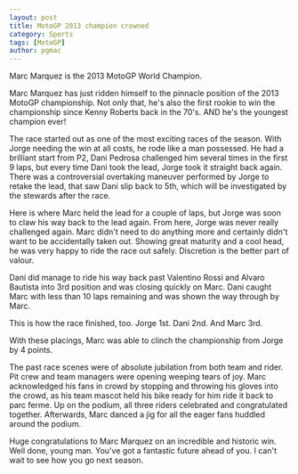 ```yaml
---
layout: post
title: MotoGP 2013 champion crowned
category: Sports
tags: [MotoGP]
author: pgmac
---
```

Marc Marquez is the 2013 MotoGP World Champion.

Marc Marquez has just ridden himself to the pinnacle position of the 2013 MotoGP championship. Not only that, he's also the first rookie to win the championship since Kenny Roberts back in the 70's. AND he's the youngest champion ever!

The race started out as one of the most exciting races of the season. With Jorge needing the win at all costs, he rode like a man possessed. He had a brilliant start from P2, Dani Pedrosa challenged him several times in the first 9 laps, but every time Dani took the lead, Jorge took it straight back again. There was a controversial overtaking maneuver performed by Jorge to retake the lead, that saw Dani slip back to 5th, which will be investigated by the stewards after the race.

Here is where Marc held the lead for a couple of laps, but Jorge was soon to claw his way back to the lead again. From here, Jorge was never really challenged again. Marc didn't need to do anything more and certainly didn't want to be accidentally taken out. Showing great maturity and a cool head, he was very happy to ride the race out safely. Discretion is the better part of valour.

Dani did manage to ride his way back past Valentino Rossi and Alvaro Bautista into 3rd position and was closing quickly on Marc. Dani caught Marc with less than 10 laps remaining and was shown the way through by Marc.

This is how the race finished, too. Jorge 1st. Dani 2nd. And Marc 3rd.

With these placings, Marc was able to clinch the championship from Jorge by 4 points.

The past race scenes were of absolute jubilation from both team and rider. Pit crew and team managers were opening weeping tears of joy. Marc acknowledged his fans in crowd by stopping and throwing his gloves into the crowd, as his team mascot held his bike ready for him ride it back to parc ferme. Up on the podium, all three riders celebrated and congratulated together. Afterwards, Marc danced a jig for all the eager fans huddled around the podium.

Huge congratulations to Marc Marquez on an incredible and historic win. Well done, young man. You've got a fantastic future ahead of you. I can't wait to see how you go next season.
